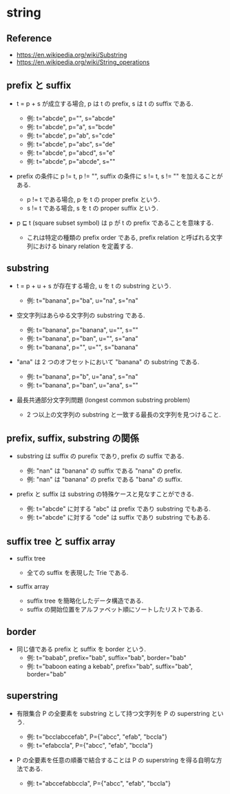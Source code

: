 # string

## Reference

 * https://en.wikipedia.org/wiki/Substring
 * https://en.wikipedia.org/wiki/String_operations

## prefix と suffix

 * t = p + s が成立する場合, p は t の prefix, s は t の suffix である.
   - 例: t="abcde", p="", s="abcde"
   - 例: t="abcde", p="a", s="bcde"
   - 例: t="abcde", p="ab", s="cde"
   - 例: t="abcde", p="abc", s="de"
   - 例: t="abcde", p="abcd", s="e"
   - 例: t="abcde", p="abcde", s=""

 * prefix の条件に p != t, p != "", suffix の条件に s != t, s != "" を加えることがある.
   - p != t である場合, p を t の proper prefix という.
   - s != t である場合, s を t の proper suffix という.

 * p ⊑ t (square subset symbol) は p が t の prefix であることを意味する.
   - これは特定の種類の prefix order である, prefix relation と呼ばれる文字列における binary relation を定義する.

## substring

 * t = p + u + s が存在する場合, u を t の substring という.
   - 例: t="banana", p="ba", u="na", s="na"

 * 空文字列はあらゆる文字列の substring である.
   - 例: t="banana", p="banana", u="", s=""
   - 例: t="banana", p="ban", u="", s="ana"
   - 例: t="banana", p="", u="", s="banana"

 * "ana" は 2 つのオフセットにおいて "banana" の substring である.
   - 例: t="banana", p="b", u="ana", s="na"
   - 例: t="banana", p="ban", u="ana", s=""

 * 最長共通部分文字列問題 (longest common substring problem)
   - 2 つ以上の文字列の substring と一致する最長の文字列を見つけること.

## prefix, suffix, substring の関係

 * substring は suffix の purefix であり, prefix の suffix である.
   - 例: "nan" は "banana" の suffix である "nana" の prefix.
   - 例: "nan" は "banana" の prefix である "bana" の suffix.

 * prefix と suffix は substring の特殊ケースと見なすことができる.
   - 例: t="abcde" に対する "abc" は prefix であり substring でもある.
   - 例: t="abcde" に対する "cde" は suffix であり substring でもある.

## suffix tree と suffix array

 * suffix tree
   - 全ての suffix を表現した Trie である.

 * suffix array
   - suffix tree を簡略化したデータ構造である.
   - suffix の開始位置をアルファベット順にソートしたリストである.

## border

 * 同じ値である prefix と suffix を border という.
   - 例: t="babab", prefix="bab", suffix="bab", border="bab"
   - 例: t="baboon eating a kebab", prefix="bab", suffix="bab", border="bab"

## superstring

 * 有限集合 P の全要素を substring として持つ文字列を P の superstring という.
   - 例: t="bcclabccefab", P={"abcc", "efab", "bccla"}
   - 例: t="efabccla", P={"abcc", "efab", "bccla"}

 * P の全要素を任意の順番で結合することは P の superstring を得る自明な方法である.
   - 例: t="abccefabbccla", P={"abcc", "efab", "bccla"}

